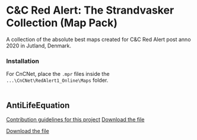 # C&C Red Alert: The Strandvasker Collection (Map Pack)
A collection of the absolute best maps created for C&C Red Alert post anno 2020 in Jutland, Denmark.<br>

### Installation
For CnCNet, place the `.mpr` files inside the `...\CnCNet\RedAlert1_Online\Maps` folder.<br><br>

## AntiLifeEquation
[Contribution guidelines for this project](maps/AntiLifeEquation_v1.0.mpr)
[Download the file](https://raw.githubusercontent.com/tmthomsen/RedAlert_TheStrandvaskerCollection/main/maps/AntiLifeEquation_v1.0.mpr)

[Download the file](https://github.com/tmthomsen/RedAlert_TheStrandvaskerCollection/raw/main/maps/AntiLifeEquation_v1.0.mpr)

